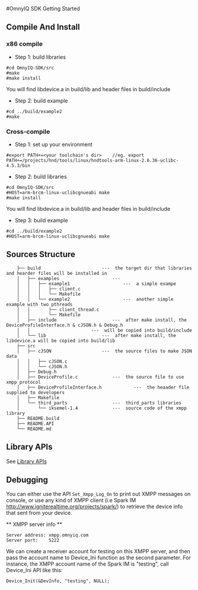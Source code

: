 #OmnyIQ SDK Getting Started

## Compile And Install
### x86 compile
* Step 1: build libraries

```
#cd OmnyIQ-SDK/src
#make
#make install
```
You will find libdevice.a in build/lib and header files in build/include

* Step 2: build example
```
#cd ../build/example2
#make
```
### Cross-compile
* Step 1: set up your environment
```			
#export PATH+=<your toolchain's dir>    //eg. export PATH+=/projects/hnd/tools/linux/hndtools-arm-linux-2.6.36-uclibc-4.5.3/bin
```
* Step 2: build libraries
```
#cd OmnyIQ-SDK/src
#HOST=arm-brcm-linux-uclibcgnueabi make
#make install
```
You will find libdevice.a in build/lib and header files in build/include

* Step 3: build example
```
#cd ../build/example2
#HOST=arm-brcm-linux-uclibcgnueabi make
```

## Sources Structure
```	.
	├── build						---  the target dir that libraries and hearder files will be installed in
	│   ├── examples					---  
	│   │   ├── example1					---  a simple exampe
	│   │   │   ├── client.c
	│   │   │   └── Makefile
	│   │   └── example2					---  another simple example with two pthreads
	│   │       ├── client_thread.c
	│   │       └── Makefile
	│   ├── include						---  after make install, the DeviceProfileInterface.h & cJSON.h & Debug.h 
	│	│						---  will be copied into build/include
	│   └── lib						---  after make install, the libdevice.a will be copied into build/lib
	├── src
	│	├── cJSON					---  the source files to make JSON data
	│	│   ├── cJSON.c
	│	│   └── cJSON.h
	│	├── Debug.h
	│	├── DeviceProfile.c				---  the source file to use xmpp protocol
	│	├── DeviceProfileInterface.h			---  the heaader file supplied to developers
	│	├── Makefile
	│	└── third_parts					---  third_parts libraries
	│	    └── iksemel-1.4				---  source code of the xmpp library
	├── README.build
	├── README.API
	└── README.md
```

## Library APIs
See [Library APIs](API.md)
	
	
## Debugging

You can either use the API `Set_Xmpp_Log_On` to print out XMPP messages on console, or use any kind of XMPP client (i.e Spark IM  http://www.igniterealtime.org/projects/spark/) to retrieve the device info that sent from	your device.
	
** XMPP server info **
```
Server address: xmpp.omnyiq.com
Server port:	5222
```	
We can create a receiver account for testing on this XMPP server, and then pass the account name to Device_Ini function as the second parameter. For instance, the XMPP account name of the Spark IM is "testing", call Device_Ini API like this:
```
Device_Init(&DevInfo, "testing", NULL);
```
